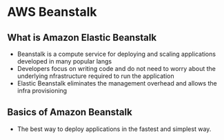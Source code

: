 # AWS Beanstalk
## What is Amazon Elastic Beanstalk
- Beanstalk is a compute service for deploying and scaling applications developed in many popular langs
- Developers focus on writing code and do not need to worry about the underlying nfrastructure required to run the application
- Elastic Beanstalk eliminates the management overhead and allows the infra provisioning

## Basics of Amazon Beanstalk
- The best way to deploy applications in the fastest and simplest way. 

